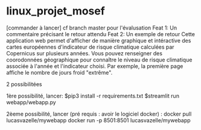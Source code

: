 # linux_projet_mosef

[commander à lancer] cf branch master pour l'évalusation Feat 1: Un commentaire précisant le retour attendu Feat 2: Un exemple de retour
Cette application web permet d'afficher de manière graphique et intéractive des cartes européennes d'indicateur de risque climatique calculées par Copernicus sur plusieurs années. 
Vous pouvez renseigner des coorodonnées géographique pour connaître le niveau de risque climatique associée à l'année et l'indicateur choisi.
Par exemple, la première page affiche le nombre de jours froid "extrême".

2 possibilitées

1ère possibilité, lancer:
$pip3 install -r requirements.txt 
$streamlit run webapp/webapp.py

2èeme possibilité, lancer (pré requis : avoir le logiciel docker) : 
docker pull  lucasvazelle/mywebapp
docker run -p 8501:8501 lucasvazelle/mywebapp

